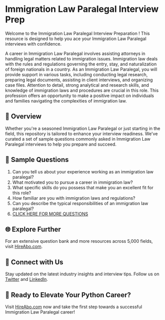 # Immigration Law Paralegal Interview Prep

Welcome to the Immigration Law Paralegal Interview Preparation ! This resource is designed to help you ace your Immigration Law Paralegal interviews with confidence.

A career in Immigration Law Paralegal involves assisting attorneys in handling legal matters related to immigration issues. Immigration law deals with the rules and regulations governing the entry, stay, and naturalization of foreign nationals in a country. As an Immigration Law Paralegal, you will provide support in various tasks, including conducting legal research, preparing legal documents, assisting in client interviews, and organizing case files. Attention to detail, strong analytical and research skills, and knowledge of immigration laws and procedures are crucial in this role. This profession offers an opportunity to make a positive impact on individuals and families navigating the complexities of immigration law.

## 🚀 Overview

Whether you're a seasoned Immigration Law Paralegal or just starting in the field, this repository is tailored to enhance your interview readiness. We've curated a set of sample questions commonly asked in Immigration Law Paralegal interviews to help you prepare and succeed.

## 📝 Sample Questions

1. Can you tell us about your experience working as an immigration law paralegal?
2. What motivated you to pursue a career in immigration law?
3. What specific skills do you possess that make you an excellent fit for this role?
4. How familiar are you with immigration laws and regulations?
5. Can you describe the typical responsibilities of an immigration law paralegal?
6. [CLICK HERE FOR MORE QUESTIONS](https://hireabo.com/job/9_0_35/Immigration%20Law%20Paralegal)

## 🌐 Explore Further

For an extensive question bank and more resources across 5,000 fields, visit [HireAbo.com](https://www.hireabo.com).

## 📱 Connect with Us

Stay updated on the latest industry insights and interview tips. Follow us on [Twitter](https://twitter.com/hireabo) and [LinkedIn](https://www.linkedin.com/in/hire-abo-3609972a8/).

## 🚀 Ready to Elevate Your Python Career?

Visit [HireAbo.com](https://www.hireabo.com) now and take the first step towards a successful Immigration Law Paralegal career!